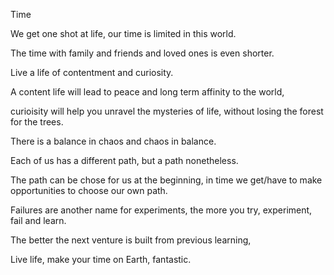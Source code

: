 Time

We get one shot at life, our time is limited in this world.

The time with family and friends and loved ones is even shorter.

Live a life of contentment and curiosity.

A content life will lead to peace and long term affinity to the world,

curioisity will help you unravel the mysteries of life, without losing the forest for the trees.

There is a balance in chaos and chaos in balance.

Each of us has a different path, but a path nonetheless.

The path can be chose for us at the beginning, in time we get/have to make opportunities to choose our own path.

Failures are another name for experiments, the more you try, experiment, fail and learn.

The better the next venture is built from previous learning, 

Live life, make your time on Earth, fantastic.